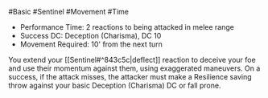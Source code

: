 #Basic #Sentinel #Movement #Time 

- Performance Time: 2 reactions to being attacked in melee range
- Success DC: Deception (Charisma), DC 10
- Movement Required: 10' from the next turn
 
You extend your [[Sentinel#^843c5c|deflect]] reaction to deceive your foe and use their momentum against them, using exaggerated maneuvers. On a success, if the attack misses, the attacker must make a Resilience saving throw against your basic Deception (Charisma) DC or fall prone.